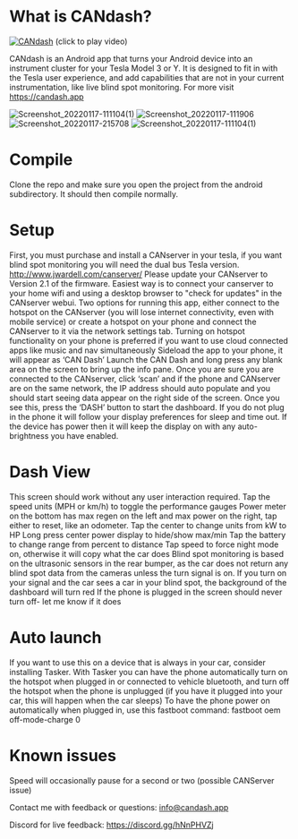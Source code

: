 # What is CANdash?

[![CANdash](http://img.youtube.com/vi/FqJygy1jJZ8/0.jpg)](http://www.youtube.com/watch?v=FqJygy1jJZ8 "CANdash Raw Footage")
(click to play video)

CANdash is an Android app that turns your Android device into an instrument cluster for your Tesla Model 3 or Y. It is designed to fit in with the Tesla user experience, and add capabilities that are not in your current instrumentation, like live blind spot monitoring. For more visit https://candash.app

![Screenshot_20220117-111104(1)](https://user-images.githubusercontent.com/523563/150214706-b8a09117-093d-4b32-a459-79da69aa4502.png)
![Screenshot_20220117-111906](https://user-images.githubusercontent.com/523563/150214790-605ee20e-3476-44c4-b3ee-4e4ba719deb6.png)
![Screenshot_20220117-215708](https://user-images.githubusercontent.com/523563/150214798-1ab54da6-b6b5-4706-8313-37d6294a09ed.png)
![Screenshot_20220117-111104(1)](https://user-images.githubusercontent.com/523563/150214811-041b5a21-c847-4523-bcc9-dc4fb804bd6c.png)


# Compile

Clone the repo and make sure you open the project from the android subdirectory. It should then compile normally.

# Setup

First, you must purchase and install a CANserver in your tesla, if you want blind spot monitoring you will need the dual bus Tesla version. http://www.jwardell.com/canserver/
Please update your CANserver to Version 2.1 of the firmware. Easiest way is to connect your canserver to your home wifi and using a desktop browser to "check for updates" in the CANserver webui.
Two options for running this app, either connect to the hotspot on the CANserver (you will lose internet connectivity, even with mobile service) or create a hotspot on your phone and connect the CANserver to it via the network settings tab.
Turning on hotspot functionality on your phone is preferred if you want to use cloud connected apps like music and nav simultaneously
Sideload the app to your phone, it will appear as ‘CAN Dash’
Launch the CAN Dash and long press any blank area on the screen to bring up the info pane. 
Once you are sure you are connected to the CANserver, click ‘scan’ and if the phone and CANserver are on the same network, the IP address should auto populate and you should start seeing data appear on the right side of the screen. Once you see this, press the ‘DASH’ button to start the dashboard.
If you do not plug in the phone it will follow your display preferences for sleep and time out. If the device has power then it will keep the display on with any auto-brightness you have enabled.

# Dash View

This screen should work without any user interaction required.
Tap the speed units (MPH or km/h) to toggle the performance gauges
Power meter on the bottom has max regen on the left and max power on the right, tap either to reset, like an odometer. Tap the center to change units from kW to HP
Long press center power display to hide/show max/min
Tap the battery to change range from percent to distance
Tap speed to force night mode on, otherwise it will copy what the car does
Blind spot monitoring is based on the ultrasonic sensors in the rear bumper, as the car does not return any blind spot data from the cameras unless the turn signal is on. 
If you turn on your signal and the car sees a car in your blind spot, the background of the dashboard will turn red
If the phone is plugged in the screen should never turn off- let me know if it does

# Auto launch

If you want to use this on a device that is always in your car, consider installing Tasker. With Tasker you can have the phone automatically turn on the hotspot when plugged in or connected to vehicle bluetooth, and turn off the hotspot when the phone is unplugged (if you have it plugged into your car, this will happen when the car sleeps)
To have the phone power on automatically when plugged in, use this fastboot command: fastboot oem off-mode-charge 0

# Known issues

Speed will occasionally pause for a second or two (possible CANServer issue)


Contact me with  feedback or questions: info@candash.app

Discord for live feedback: https://discord.gg/hNnPHVZj
